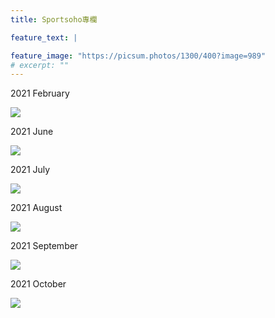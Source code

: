 ```yaml
---
title: Sportsoho專欄

feature_text: |

feature_image: "https://picsum.photos/1300/400?image=989"
# excerpt: ""
---
```

2021 February

![](/images/2021_2.jpeg)

2021 June

![](/images/2021_6.jpg)

2021 July

![](/images/2021_7.jpg)

2021 August

![](/images/2021_8.jpg)

2021 September

![](/images/2021_9.jpg)

2021 October

![](/images/2021_10.jpg)

